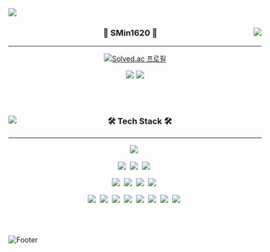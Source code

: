 <img src="https://capsule-render.vercel.app/api?type=waving&color=auto&height=300&section=header&text=SMin1620&fontSize=50" />


<div align="center">
  
  <img align="right" src="https://github-readme-stats.vercel.app/api?username=안녕하세요! 이승민 입니다." />

  ### 🔫 SMin1620 🔫
  
  ---
  
  [![Solved.ac 프로필](http://mazassumnida.wtf/api/mini/generate_badge?boj=ske1620)](https://solved.ac/ske1620)
 
  <a href="https://smin1620.tistory.com"><img src="https://img.shields.io/badge/Tistory-E5511E?style=flat-square&logo=Blogger&logoColor=white"/></a> 
  <a href="https://tame-antelope-1cb.notion.site/00c470431ef64933a52b3011c610a65f"><img src="https://img.shields.io/badge/Notion-ffffff?style=flat-square&logo=notion&logoColor=black"/></a>

  <br>
  
</div>

<br>

<div align="center">
  
  <img align="left" src="https://github-readme-stats.vercel.app/api/top-langs/?username=SMin1620" />

  ### 🛠 Tech Stack 🛠
  
  ---
<p align="center">
<img src="https://img.shields.io/badge/python-3670A0?style=for-the-badge&logo=python&logoColor=ffdd54"></a>&nbsp
</p>

<p align="center">
<img src="https://img.shields.io/badge/django-%23092E20.svg?style=for-the-badge&logo=django&logoColor=white"></a>&nbsp
<img src="https://img.shields.io/badge/DJANGO-REST-ff1709?style=for-the-badge&logo=django&logoColor=white&color=ff1709&labelColor=gray"></a>&nbsp
<img src="https://img.shields.io/badge/FastAPI-005571?style=for-the-badge&logo=fastapi"></a>&nbsp
</p>

<p align="center">
<img src="https://img.shields.io/badge/mysql-%2300f.svg?style=for-the-badge&logo=mysql&logoColor=white"></a>&nbsp
<img src="https://img.shields.io/badge/MariaDB-003545?style=for-the-badge&logo=mariadb&logoColor=white"></a>&nbsp
<img src="https://img.shields.io/badge/redis-%23DD0031.svg?style=for-the-badge&logo=redis&logoColor=white"></a>&nbsp
<img src="https://img.shields.io/badge/-ElasticSearch-005571?style=for-the-badge&logo=elasticsearch"></a>&nbsp
</p>

<p align="center">
<img src="https://img.shields.io/badge/docker-%230db7ed.svg?style=for-the-badge&logo=docker&logoColor=white"></a>&nbsp
<img src="https://img.shields.io/badge/Rabbitmq-FF6600?style=for-the-badge&logo=rabbitmq&logoColor=white"></a>&nbsp
<img src="https://img.shields.io/badge/nginx-%23009639.svg?style=for-the-badge&logo=nginx&logoColor=white"></a>&nbsp
<img src="https://img.shields.io/badge/gunicorn-%298729.svg?style=for-the-badge&logo=gunicorn&logoColor=white"></a>&nbsp
<img src="https://img.shields.io/badge/logstash-005571?style=for-the-badge&logo=Logstash&logoColor=white"></a>&nbsp
<img src="https://img.shields.io/badge/GoogleCloud-%234285F4.svg?style=for-the-badge&logo=google-cloud&logoColor=white"></a>&nbsp
<img src="https://img.shields.io/badge/AWS-%23FF9900.svg?style=for-the-badge&logo=amazon-aws&logoColor=white"></a>&nbsp
<img src="https://img.shields.io/badge/Kibana-005571?style=for-the-badge&logo=Kibana&logoColor=white"></a>&nbsp
</p>

<br>
</div>
<br>

![Footer](https://capsule-render.vercel.app/api?type=waving&color=random&height=200&section=footer)
